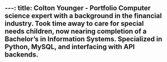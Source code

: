 ---:
title: Colton Younger - Portfolio
Computer science expert with a background in the financial industry. Took time away to care for special needs children, now nearing completion of a Bachelor’s in Information Systems. Specialized in Python, MySQL, and interfacing with API backends.
---

